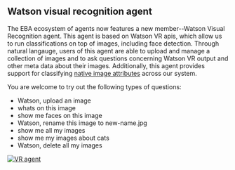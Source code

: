 ## Watson visual recognition agent

The EBA ecosystem of agents now features a new member--Watson Visual Recognition agent. This agent is based on Watson VR apis, which allow us to run classifications on top of images, including face detection. Through natural langauge, users of this agent are able to upload and manage a collection of images and to ask questions concerning Watson VR output and other meta data about their images. Additionally, this agent provides support for classifying [native image attributes](./ImageAttributes.md) across our system. 

You are welcome to try out the following types of questions:
- Watson, upload an image
- whats on this image
- show me faces on this image
- Watson, rename this image to new-name.jpg
- show me all my images
- show me my images about cats
- Watson, delete all my images

[![VR agent](../images/vr-agent.png "VR agent")](../images/vr-agent.png)
